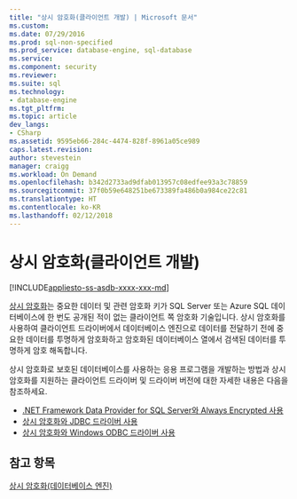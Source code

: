 ```yaml
---
title: "상시 암호화(클라이언트 개발) | Microsoft 문서"
ms.custom: 
ms.date: 07/29/2016
ms.prod: sql-non-specified
ms.prod_service: database-engine, sql-database
ms.service: 
ms.component: security
ms.reviewer: 
ms.suite: sql
ms.technology:
- database-engine
ms.tgt_pltfrm: 
ms.topic: article
dev_langs:
- CSharp
ms.assetid: 9595eb66-284c-4474-828f-8961a05ce989
caps.latest.revision: 
author: stevestein
manager: craigg
ms.workload: On Demand
ms.openlocfilehash: b342d2733ad9dfab013957c08edfee93a3c78859
ms.sourcegitcommit: 37f0b59e648251be673389fa486b0a984ce22c81
ms.translationtype: HT
ms.contentlocale: ko-KR
ms.lasthandoff: 02/12/2018
---
```

# <a name="always-encrypted-client-development"></a>상시 암호화(클라이언트 개발)
[!INCLUDE[appliesto-ss-asdb-xxxx-xxx-md](../../../includes/appliesto-ss-asdb-xxxx-xxx-md.md)]

[상시 암호화](../../../relational-databases/security/encryption/always-encrypted-database-engine.md)는 중요한 데이터 및 관련 암호화 키가 SQL Server 또는 Azure SQL 데이터베이스에 한 번도 공개된 적이 없는 클라이언트 쪽 암호화 기술입니다. 상시 암호화를 사용하여 클라이언트 드라이버에서 데이터베이스 엔진으로 데이터를 전달하기 전에 중요한 데이터를 투명하게 암호화하고 암호화된 데이터베이스 열에서 검색된 데이터를 투명하게 암호 해독합니다.

상시 암호화로 보호된 데이터베이스를 사용하는 응용 프로그램을 개발하는 방법과 상시 암호화를 지원하는 클라이언트 드라이버 및 드라이버 버전에 대한 자세한 내용은 다음을 참조하세요.

- [.NET Framework Data Provider for SQL Server와 Always Encrypted 사용](../../../relational-databases/security/encryption/develop-using-always-encrypted-with-net-framework-data-provider.md)
- [상시 암호화와 JDBC 드라이버 사용](../../../connect/jdbc/using-always-encrypted-with-the-jdbc-driver.md)
- [상시 암호화와 Windows ODBC 드라이버 사용](../../../connect/odbc/using-always-encrypted-with-the-odbc-driver.md)



## <a name="see-also"></a>참고 항목

[상시 암호화(데이터베이스 엔진)](../../../relational-databases/security/encryption/always-encrypted-database-engine.md)

